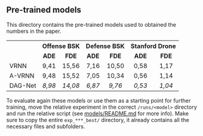 ## Pre-trained models

This directory contains the pre-trained models used to obtained the numbers in the paper.

<table>
    <tbody>
        <tr>
            <th>
            <th align="center" colspan=2 style="text-align:center">Offense BSK</th>
            <th align="center" colspan=2 style="text-align:center">Defense BSK</th>
            <th align="center" colspan=2 style="text-align:center">Stanford Drone</th>
        </tr>
        <tr>
            <td align="center"></td>
            <td align="center" style="text-align:center; font-weight:bold">ADE</td>
            <td align="center" style="text-align:center; font-weight:bold">FDE</td>
            <td align="center" style="text-align:center; font-weight:bold">ADE</td>
            <td align="center" style="text-align:center; font-weight:bold">FDE</td>
            <td align="center" style="text-align:center; font-weight:bold">ADE</td>
            <td align="center" style="text-align:center; font-weight:bold">FDE</td>
        </tr>
        <tr>
            <td>VRNN</td>
            <td style="text-align:center">9,41</td>
            <td style="text-align:center">15,56</td>
            <td style="text-align:center">7,16</td>
            <td style="text-align:center">10,50</td>
            <td style="text-align:center">0,58</td>
            <td style="text-align:center">1,17</td>
        </tr>
        <tr>
            <td>A-VRNN</td>
            <td style="text-align:center">9,48</td>
            <td style="text-align:center">15,52</td>
            <td style="text-align:center">7,05</td>
            <td style="text-align:center">10,34</td>
            <td style="text-align:center">0,56</td>
            <td style="text-align:center">1,14</td>
        </tr>
        <tr>
            <td>DAG-Net</td>
            <td style="text-align:center"><em>8,98</em></td>
            <td style="text-align:center"><em>14,08</em></td>
            <td style="text-align:center"><em>6,87</em></td>
            <td style="text-align:center"><em>9,76</em></td>
            <td style="text-align:center"><em>0,53</em></td>
            <td style="text-align:center"><em>1,04</em></td>
        </tr>
    </tbody>
</table>

To evaluate again these models or use them as a starting point for further training, move the relative experiment in the
correct `/runs/<model>` directory and run the relative script (see [models/README.md](../models/README.md) for more info). Make sure to copy the entire `exp_***_best/` directory, it already contains all the necessary files and subfolders.
